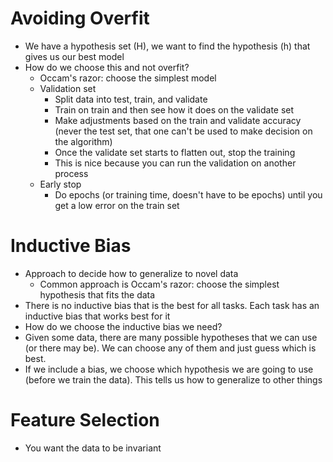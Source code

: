 # Avoiding Overfit

- We have a hypothesis set (H), we want to find the hypothesis (h) that gives us our best model
- How do we choose this and not overfit?
    - Occam's razor: choose the simplest model
    - Validation set
        - Split data into test, train, and validate
        - Train on train and then see how it does on the validate set
        - Make adjustments based on the train and validate accuracy (never the test set, that one can't be used to make decision on the algorithm)
        - Once the validate set starts to flatten out, stop the training
        - This is nice because you can run the validation on another process
    - Early stop
        - Do epochs (or training time, doesn't have to be epochs) until you get a low error on the train set

# Inductive Bias

- Approach to decide how to generalize to novel data
    - Common approach is Occam's razor: choose the simplest hypothesis that fits the data
- There is no inductive bias that is the best for all tasks. Each task has an inductive bias that works best for it
- How do we choose the inductive bias we need?
- Given some data, there are many possible hypotheses that we can use (or there may be). We can choose any of them and just guess which is best. 
- If we include a bias, we choose which hypothesis we are going to use (before we train the data). This tells us how to generalize to other things

# Feature Selection

- You want the data to be invariant
